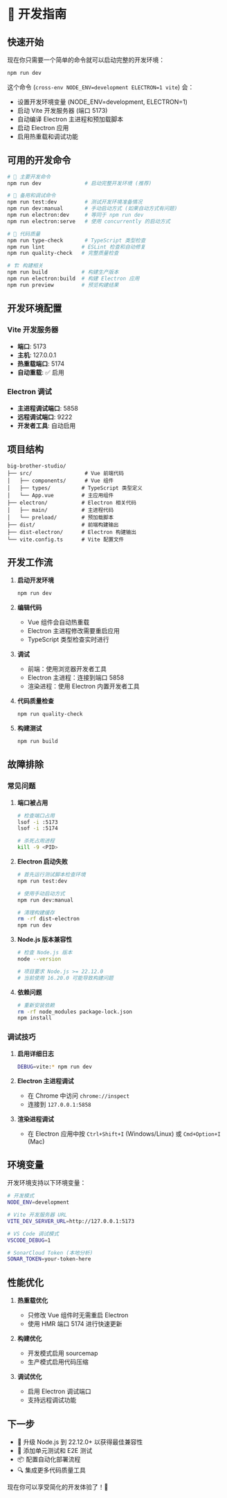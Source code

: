 # 🚀 开发指南

## 快速开始

现在你只需要一个简单的命令就可以启动完整的开发环境：

```bash
npm run dev
```

这个命令 (`cross-env NODE_ENV=development ELECTRON=1 vite`) 会：
- 设置开发环境变量 (NODE_ENV=development, ELECTRON=1)
- 启动 Vite 开发服务器 (端口 5173)
- 自动编译 Electron 主进程和预加载脚本
- 启动 Electron 应用
- 启用热重载和调试功能

## 可用的开发命令

```bash
# 🎯 主要开发命令
npm run dev              # 启动完整开发环境 (推荐)

# 🔧 备用和调试命令
npm run test:dev         # 测试开发环境准备情况
npm run dev:manual       # 手动启动方式 (如果自动方式有问题)
npm run electron:dev     # 等同于 npm run dev
npm run electron:serve   # 使用 concurrently 的启动方式

# 📝 代码质量
npm run type-check       # TypeScript 类型检查
npm run lint            # ESLint 检查和自动修复
npm run quality-check   # 完整质量检查

# 🏗️ 构建相关
npm run build           # 构建生产版本
npm run electron:build  # 构建 Electron 应用
npm run preview         # 预览构建结果
```

## 开发环境配置

### Vite 开发服务器
- **端口**: 5173
- **主机**: 127.0.0.1
- **热重载端口**: 5174
- **自动重载**: ✅ 启用

### Electron 调试
- **主进程调试端口**: 5858
- **远程调试端口**: 9222
- **开发者工具**: 自动启用

## 项目结构

```
big-brother-studio/
├── src/                 # Vue 前端代码
│   ├── components/      # Vue 组件
│   ├── types/          # TypeScript 类型定义
│   └── App.vue         # 主应用组件
├── electron/           # Electron 相关代码
│   ├── main/           # 主进程代码
│   └── preload/        # 预加载脚本
├── dist/               # 前端构建输出
├── dist-electron/      # Electron 构建输出
└── vite.config.ts      # Vite 配置文件
```

## 开发工作流

1. **启动开发环境**
   ```bash
   npm run dev
   ```

2. **编辑代码**
   - Vue 组件会自动热重载
   - Electron 主进程修改需要重启应用
   - TypeScript 类型检查实时进行

3. **调试**
   - 前端：使用浏览器开发者工具
   - Electron 主进程：连接到端口 5858
   - 渲染进程：使用 Electron 内置开发者工具

4. **代码质量检查**
   ```bash
   npm run quality-check
   ```

5. **构建测试**
   ```bash
   npm run build
   ```

## 故障排除

### 常见问题

1. **端口被占用**
   ```bash
   # 检查端口占用
   lsof -i :5173
   lsof -i :5174
   
   # 杀死占用进程
   kill -9 <PID>
   ```

2. **Electron 启动失败**
   ```bash
   # 首先运行测试脚本检查环境
   npm run test:dev
   
   # 使用手动启动方式
   npm run dev:manual
   
   # 清理构建缓存
   rm -rf dist-electron
   npm run dev
   ```

3. **Node.js 版本兼容性**
   ```bash
   # 检查 Node.js 版本
   node --version
   
   # 项目要求 Node.js >= 22.12.0
   # 当前使用 16.20.0 可能导致构建问题
   ```

4. **依赖问题**
   ```bash
   # 重新安装依赖
   rm -rf node_modules package-lock.json
   npm install
   ```

### 调试技巧

1. **启用详细日志**
   ```bash
   DEBUG=vite:* npm run dev
   ```

2. **Electron 主进程调试**
   - 在 Chrome 中访问 `chrome://inspect`
   - 连接到 `127.0.0.1:5858`

3. **渲染进程调试**
   - 在 Electron 应用中按 `Ctrl+Shift+I` (Windows/Linux) 或 `Cmd+Option+I` (Mac)

## 环境变量

开发环境支持以下环境变量：

```bash
# 开发模式
NODE_ENV=development

# Vite 开发服务器 URL
VITE_DEV_SERVER_URL=http://127.0.0.1:5173

# VS Code 调试模式
VSCODE_DEBUG=1

# SonarCloud Token (本地分析)
SONAR_TOKEN=your-token-here
```

## 性能优化

1. **热重载优化**
   - 只修改 Vue 组件时无需重启 Electron
   - 使用 HMR 端口 5174 进行快速更新

2. **构建优化**
   - 开发模式启用 sourcemap
   - 生产模式启用代码压缩

3. **调试优化**
   - 启用 Electron 调试端口
   - 支持远程调试功能

## 下一步

- 🔧 升级 Node.js 到 22.12.0+ 以获得最佳兼容性
- 🧪 添加单元测试和 E2E 测试
- 📦 配置自动化部署流程
- 🔍 集成更多代码质量工具

现在你可以享受简化的开发体验了！🎉
